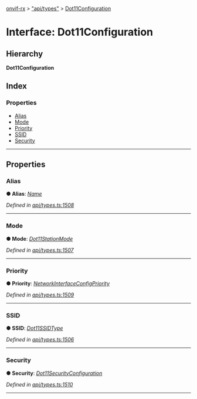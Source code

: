 [onvif-rx](../README.md) > ["api/types"](../modules/_api_types_.md) > [Dot11Configuration](../interfaces/_api_types_.dot11configuration.md)

# Interface: Dot11Configuration

## Hierarchy

**Dot11Configuration**

## Index

### Properties

* [Alias](_api_types_.dot11configuration.md#alias)
* [Mode](_api_types_.dot11configuration.md#mode)
* [Priority](_api_types_.dot11configuration.md#priority)
* [SSID](_api_types_.dot11configuration.md#ssid)
* [Security](_api_types_.dot11configuration.md#security)

---

## Properties

<a id="alias"></a>

###  Alias

**● Alias**: *[Name](../modules/_api_types_.md#name)*

*Defined in [api/types.ts:1508](https://github.com/patrickmichalina/onvif-rx/blob/f117e44/src/api/types.ts#L1508)*

___
<a id="mode"></a>

###  Mode

**● Mode**: *[Dot11StationMode](../enums/_api_types_.dot11stationmode.md)*

*Defined in [api/types.ts:1507](https://github.com/patrickmichalina/onvif-rx/blob/f117e44/src/api/types.ts#L1507)*

___
<a id="priority"></a>

###  Priority

**● Priority**: *[NetworkInterfaceConfigPriority](../modules/_api_types_.md#networkinterfaceconfigpriority)*

*Defined in [api/types.ts:1509](https://github.com/patrickmichalina/onvif-rx/blob/f117e44/src/api/types.ts#L1509)*

___
<a id="ssid"></a>

###  SSID

**● SSID**: *[Dot11SSIDType](../modules/_api_types_.md#dot11ssidtype)*

*Defined in [api/types.ts:1506](https://github.com/patrickmichalina/onvif-rx/blob/f117e44/src/api/types.ts#L1506)*

___
<a id="security"></a>

###  Security

**● Security**: *[Dot11SecurityConfiguration](_api_types_.dot11securityconfiguration.md)*

*Defined in [api/types.ts:1510](https://github.com/patrickmichalina/onvif-rx/blob/f117e44/src/api/types.ts#L1510)*

___

